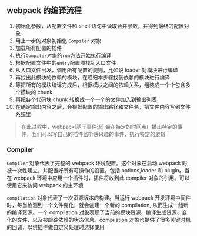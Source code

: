 ## webpack 的编译流程

1. 初始化参数，从配置文件和 shell 语句中读取合并参数，并得到最终的配置对象
2. 用上一步的对象初始化 `Compiler` 对象
3. 加载所有配置的插件
4. 执行`Compiler`对象的`run`方法开始执行编译
5. 根据配置文件中的`entry`配置项找到入口文件
6. 从入口文件出发，调用所有配置的规则，比如说 loader 对模块进行编译
7. 再找出此模块的依赖的模块，在递归本步骤找到依赖的模块进行编译
8. 等把所有的模块编译完成后，根据模块之间的依赖关系，组装成一个个包含多个模块的 chunk
9. 再把各个代码块 chunk 转换成一个一个的文件加入到输出列表
10. 在确定输出内容之后，会根据配置的输出路径和文件名，把文件内容写到文件系统里

> 在此过程中，webpack[基于事件流] 会在特定的时间点广播出特定的事件，我们可以写自己的插件监听感兴趣的事件，执行特定的逻辑

### Compiler

`Compiler` 对象代表了完整的 webpack 环境配置。这个对象在启动 webpack 时被一次性建立，并配置好所有可操作的设置，包括 options,loader 和 plugin。当在 webpack 环境中应用一个插件时，插件将收到此 compiler 对象的引用。可以使用它来访问 webpack 的主环境

`compilation` 对象代表了一次资源版本的构建。当运行 webpack 开发环境中间件时，每当检测到一个文件变化，就会创建一个新的 compilation, 从而生成一组新的编译资源。一个 compilation 对象表现了当前的模块资源、编译生成资源、变化的文件、以及被跟踪依赖的状态信息。compilation 对象也提供了很多关键时机的回调，以供插件做自定义处理时选择使用
